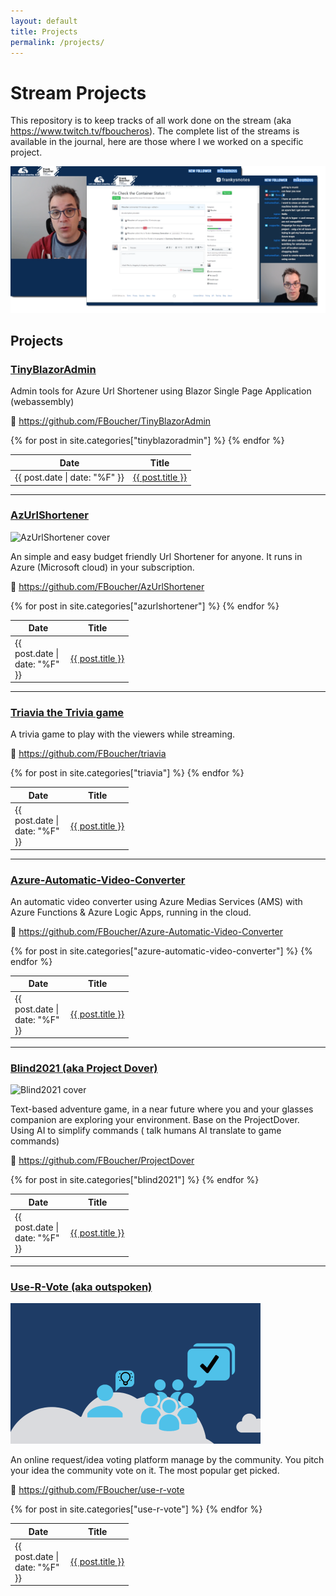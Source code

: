 ```yaml
---
layout: default
title: Projects
permalink: /projects/
---
```


# Stream Projects

This repository is to keep tracks of all work done on the stream (aka https://www.twitch.tv/fboucheros). The complete list of the streams is available in the journal, here are those where I we worked on a specific project.

![Stream_Screenshots][Stream_Screenshots]


## Projects


### [TinyBlazorAdmin](https://github.com/FBoucher/TinyBlazorAdmin)

 Admin tools for Azure Url Shortener using Blazor Single Page Application (webassembly)

 🔗 https://github.com/FBoucher/TinyBlazorAdmin

<table>
  <thead>
    <tr>
      <th>Date</th>
      <th>Title</th>
    </tr>
  </thead>
    {% for post in site.categories["tinyblazoradmin"] %}
    <tr>
        <td> {{ post.date | date: "%F" }} </td>
        <td> 
            <a href="{{ post.url | relative_url }}" class="post-link"> {{ post.title }} </a>
        </td>
    </tr>
    {% endfor %}
</table>

---

### [AzUrlShortener](https://github.com/FBoucher/AzUrlShortener)

<img src="https://github.com/FBoucher/stream-projects/raw/main/medias/Url%20Shortener_800.png" alt="AzUrlShortener cover" width="400"/>

An simple and easy budget friendly Url Shortener for anyone. It runs in Azure (Microsoft cloud) in your subscription.

🔗 https://github.com/FBoucher/AzUrlShortener

<table>
<thead>
  <tr>
    <th style="width:75px">Date</th>
    <th>Title</th>
  </tr>
</thead>
    {% for post in site.categories["azurlshortener"] %}
    <tr>
        <td> {{ post.date | date: "%F" }} </td>
        <td> 
            <a href="{{ post.url | relative_url }}" class="post-link"> {{ post.title }} </a>
        </td>
    </tr>
    {% endfor %}
</table>

---


### [Triavia the Trivia game](https://github.com/FBoucher/triavia)

A trivia game to play with the viewers while streaming.

🔗 https://github.com/FBoucher/triavia


<table>
<thead>
  <tr>
    <th style="width:75px">Date</th>
    <th>Title</th>
  </tr>
</thead>
    {% for post in site.categories["triavia"] %}
    <tr>
        <td> {{ post.date | date: "%F" }} </td>
        <td> 
            <a href="{{ post.url | relative_url }}" class="post-link"> {{ post.title }} </a>
        </td>
    </tr>
    {% endfor %}
</table>



---

### [Azure-Automatic-Video-Converter](https://github.com/FBoucher/Azure-Automatic-Video-Converter)

An automatic video converter using Azure Medias Services (AMS) with Azure Functions & Azure Logic Apps, running in the cloud.

🔗 https://github.com/FBoucher/Azure-Automatic-Video-Converter

<table>
<thead>
  <tr>
    <th style="width:75px">Date</th>
    <th>Title</th>
  </tr>
</thead>
    {% for post in site.categories["azure-automatic-video-converter"] %}
    <tr>
        <td> {{ post.date | date: "%F" }} </td>
        <td> 
            <a href="{{ post.url | relative_url }}" class="post-link"> {{ post.title }} </a>
        </td>
    </tr>
    {% endfor %}
</table>

---


### [Blind2021 (aka Project Dover)](https://github.com/FBoucher/ProjectDover)

<img src="https://github.com/FBoucher/ProjectDover/raw/master/medias/Text-Based-Game_800.png" alt="Blind2021 cover" width="400"/>

Text-based adventure game, in a near future where you and your glasses companion are exploring your environment. Base on the ProjectDover.  Using AI to simplify commands ( talk humans AI translate to game commands) 

🔗 https://github.com/FBoucher/ProjectDover


<table>
<thead>
  <tr>
    <th style="width:75px">Date</th>
    <th>Title</th>
  </tr>
</thead>
    {% for post in site.categories["blind2021"] %}
    <tr>
        <td> {{ post.date | date: "%F" }} </td>
        <td> 
            <a href="{{ post.url | relative_url }}" class="post-link"> {{ post.title }} </a>
        </td>
    </tr>
    {% endfor %}
</table>

---


### [Use-R-Vote (aka outspoken)](https://github.com/FBoucher/use-r-vote)

<img src="https://raw.githubusercontent.com/FBoucher/use-r-vote/master/medias/user-r-vote_800.png" alt="Blind2021 cover" width="400"/>

An online request/idea voting platform manage by the community. You pitch your idea the community vote on it. The most popular get picked.

🔗 https://github.com/FBoucher/use-r-vote

<table>
<thead>
  <tr>
    <th style="width:75px">Date</th>
    <th>Title</th>
  </tr>
</thead>
    {% for post in site.categories["use-r-vote"] %}
    <tr>
        <td> {{ post.date | date: "%F" }} </td>
        <td> 
            <a href="{{ post.url | relative_url }}" class="post-link"> {{ post.title }} </a>
        </td>
    </tr>
    {% endfor %}
</table>


[Stream_Screenshots]: /medias/Stream_Screenshots.png
